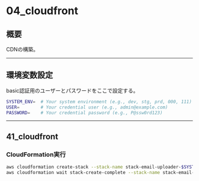 # 04_cloudfront

## 概要

CDNの構築。

---

## 環境変数設定

basic認証用のユーザーとパスワードをここで設定する。

```bash
SYSTEM_ENV=  # Your system environment (e.g., dev, stg, prd, 000, 111)
USER=        # Your credential user (e.g., admin@example.com)
PASSWORD=    # Your credential password (e.g., P@ssw0rd123)
```

---

## 41_cloudfront

### CloudFormation実行

```bash
aws cloudformation create-stack --stack-name stack-email-uploader-$SYSTEM_ENV-cloudfront --template-body file://template/04_cloudfront/41_cloudfront.yml --parameters ParameterKey=SystemEnv,ParameterValue=$SYSTEM_ENV ParameterKey=User,ParameterValue=$USER ParameterKey=Password,ParameterValue=$PASSWORD --capabilities CAPABILITY_IAM CAPABILITY_NAMED_IAM --region us-east-1
aws cloudformation wait stack-create-complete --stack-name stack-email-uploader-$SYSTEM_ENV-cloudfront

```
